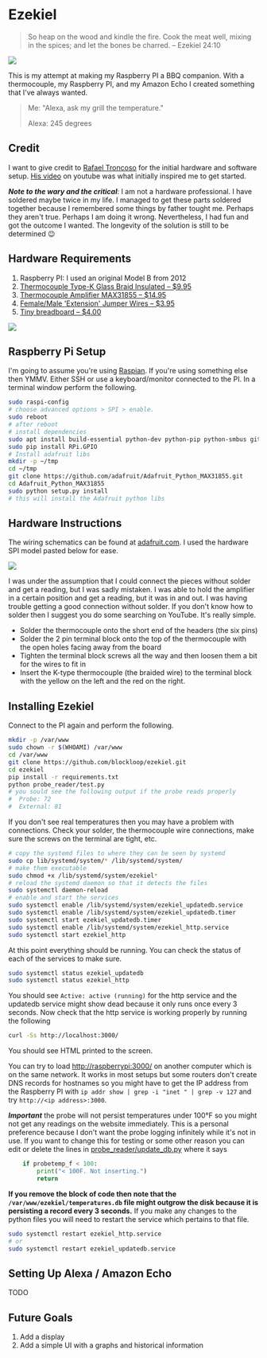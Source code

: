 # Ezekiel

> So heap on the wood and kindle the fire. Cook the meat well, mixing in the spices; and let the bones be charred. – Ezekiel 24:10

![](https://cdn.rawgit.com/blockloop/ezekiel/master/ss.png)

This is my attempt at making my Raspberry PI a BBQ companion. With a thermocouple, my Raspberry PI, and my Amazon Echo I created something that I've always wanted. 

>  Me: "Alexa, ask my grill the temperature."
>
> Alexa: 245 degrees

## Credit

I want to give credit to [Rafael Troncoso](https://www.cyberhades.com/2015/04/21/termometro-para-barbacoa-ahumador-horno-con-raspberry-pi/) for the initial hardware and software setup. [His video](https://www.youtube.com/watch?v=tx0H9_cJFyg) on youtube was what initially inspired me to get started.

***Note to the wary and the critical***: I am not a hardware professional. I have soldered maybe twice in my life. I managed to get these parts soldered together because I remembered some things by father tought me. Perhaps they aren't true. Perhaps I am doing it wrong. Nevertheless, I had fun and got the outcome I wanted. The longevity of the solution is still to be determined 😉

## Hardware Requirements

1. Raspberry PI: I used an original Model B from 2012
2. [Thermocouple Type-K Glass Braid Insulated – $9.95](https://www.adafruit.com/products/270)
3. [Thermocouple Amplifier MAX31855 – $14.95](https://www.adafruit.com/products/269)
4. [Female/Male 'Extension' Jumper Wires – $3.95](https://www.adafruit.com/products/826)
5. [Tiny breadboard – $4.00](https://www.adafruit.com/products/65)



![](https://dl.dropbox.com/s/oruxre15f7lsccg/Screenshot%202017-01-01%2012.39.44.png)

## Raspberry Pi Setup

I'm going to assume you're using [Raspian](https://www.raspberrypi.org/downloads/raspbian/). If you're using something else then YMMV. Either SSH or use a keyboard/monitor connected to the PI. In a terminal window perform the following.

```Bash
sudo raspi-config
# choose advanced options > SPI > enable. 
sudo reboot
# after reboot
# install dependencies
sudo apt install build-essential python-dev python-pip python-smbus git
sudo pip install RPi.GPIO
# Install adafruit libs
mkdir -p ~/tmp
cd ~/tmp
git clone https://github.com/adafruit/Adafruit_Python_MAX31855.git
cd Adafruit_Python_MAX31855
sudo python setup.py install
# this will install the Adafruit python libs
```

## Hardware Instructions

The wiring schematics can be found at [adafruit.com](https://learn.adafruit.com/max31855-thermocouple-python-library/hardware). I used the hardware SPI model pasted below for ease. 

![](https://cdn-learn.adafruit.com/assets/assets/000/019/767/large1024/temperature_pi-hardwarespi-max31855_bb.png?1411071293)

I was under the assumption that I could connect the pieces without solder and get a reading, but I was sadly mistaken. I was able to hold the amplifier in a certain position and get a reading, but it was in and out. I was having trouble getting a good connection without solder. If you don't know how to solder then I suggest you do some searching on YouTube. It's really simple. 

* Solder the thermocouple onto the short end of the headers (the six pins)
* Solder the 2 pin terminal block onto the top of the thermocouple with the open holes facing away from the board
* Tighten the terminal block screws all the way and then loosen them a bit for the wires to fit in
* Insert the K-type thermocouple (the braided wire) to the terminal block with the yellow on the left and the red on the right. 

## Installing Ezekiel

Connect to the PI again and perform the following.

```bash
mkdir -p /var/www
sudo chown -r $(WHOAMI) /var/www
cd /var/www
git clone https://github.com/blockloop/ezekiel.git
cd ezekiel
pip install -r requirements.txt
python probe_reader/test.py
# you sould see the following output if the probe reads properly
#  Probe: 72
#  External: 81
```

If you don't see real temperatures then you may have a problem with connections. Check your solder, the thermocouple wire connections, make sure the screws on the terminal are tight, etc. 

```bash
# copy the systemd files to where they can be seen by systemd
sudo cp lib/systemd/system/* /lib/systemd/system/
# make them executable
sudo chmod +x /lib/systemd/system/ezekiel*
# reload the systemd daemon so that it detects the files
sudo systemctl daemon-reload
# enable and start the services
sudo systemctl enable /lib/systemd/system/ezekiel_updatedb.service
sudo systemctl enable /lib/systemd/system/ezekiel_updatedb.timer
sudo systemctl start ezekiel_updatedb.timer
sudo systemctl enable /lib/systemd/system/ezekiel_http.service
sudo systemctl start ezekiel_http
```

At this point everything should be running. You can check the status of each of the services to make sure.

```bash
sudo systemctl status ezekiel_updatedb
sudo systemctl status ezekiel_http
```

You should see `Active: active (running)` for the http service and the updatedb service might show dead because it only runs once every 3 seconds. Now check that the http service is working properly by running the following

```bash
curl -Ss http://localhost:3000/
```

You should see HTML printed to the screen. 

You can try to load [http://raspberrypi:3000/](http://raspberrypi:3000/) on another computer which is on the same network. It works in most setups but some routers don't create DNS records for hostnames so you might have to get the IP address from the Raspberry PI with `ip addr show | grep -i "inet " | grep -v 127` and try `http://<ip address>:3000`. 

***Important*** the probe will not persist temperatures under 100°F so you might not get any readings on the website immediately. This is a personal preference because I don't want the probe logging infinitely while it's not in use. If you want to change this for testing or some other reason you can edit or delete the lines in [probe_reader/update_db.py](probe_reader/update_db.py) where it says

```python
    if probetemp_f < 100:
        print("< 100F. Not inserting.")
        return
```

**If you remove the block of code then note that the `/var/www/ezekiel/temperatures.db` file might outgrow the disk because it is persisting a record every 3 seconds.** If you make any changes to the python files you will need to restart the service which pertains to that file.

```bash
sudo systemctl restart ezekiel_http.service
# or
sudo systemctl restart ezekiel_updatedb.service
```

## Setting Up Alexa / Amazon Echo

TODO

## Future Goals

1. Add a display
2. Add a simple UI with a graphs and historical information